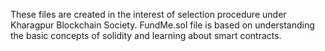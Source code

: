  These files are created in the interest of selection procedure under Kharagpur Blockchain Society.
  FundMe.sol file is based on understanding the basic concepts of solidity and learning about smart contracts.
